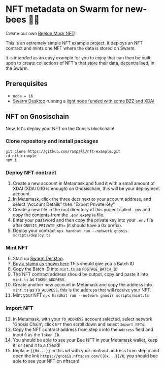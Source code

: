 # NFT metadata on Swarm for new-bees 🐝👶

Create our own [Beelon Musk NFT](https://gnosis.nftscan.com/0xC79D13E7135d4B24BfAaCBF3C4A4f5Caf9De7a2C/0)!

This is an extremely simple NFT example project. It deploys an NFT contract and mints one NFT where the data is stored on Swarm.

It is intended as an easy example for you to enjoy that can then be built upon to create collections of NFT's that store their data, decentralised, in the Swarm.

## Prerequisites

- `node = 16`
- [Swarm Desktop](https://docs.ethswarm.org/docs/desktop/introduction) running a [light node funded with some BZZ and XDAI](https://docs.ethswarm.org/docs/desktop/configuration#upgrading-from-an-ultra-light-to-a-light-node)

## NFT on Gnosischain 

Now, let's deploy your NFT on the Gnosis blockchain!

### Clone repository and install packages
```
git clone https://github.com/rampall/nft-example.git
cd nft-example
npm i
```

### Deploy NFT contract

1. Create a new account in Metamask and fund it with a small amount of XDAI (XDAI 0.10 is enough) on Gnosischain, this will be your deployment account.
2. In Metamask, click the three dots next to your account address, and select "Account Details" then "Export Private Key"
3. Create a new file in the root directory of this project called `.env` and copy the contents from the `.env.example` file.
4. Enter your password and then copy the private key into your `.env` file after `GNOSIS_PRIVATE_KEY=` (it should have a 0x prefix).
5. Deploy your contract `npx hardhat run --network gnosis scripts/deploy.ts`

### Mint NFT
  
6. Start up [Swarm Desktop](https://www.ethswarm.org/build/desktop).
7. [Buy a stamp as shown here](https://docs.ethswarm.org/docs/desktop/postage-stamps#how-to-buy-a-postage-stamp-batch) This should give you a Batch ID
8. Copy the Batch ID into `mint.ts` as `POSTAGE_BATCH_ID`
9. The NFT contract address should be output, copy and paste it into `mint.ts` as `TOKEN_ADDRESS`.
10. Create another new account in Metamask and copy the address into `mint.ts` as `TO_ADDRESS`, this is the address that will receive your NFT.
11. Mint your NFT `npx hardhat run --network gnosis scripts/mint.ts`

### Import NFT

12. In Metamask, with your `TO_ADDRESS` account selected, select network 'Gnosis Chain', click `NFT` then scroll down and select `Import NFTs`.
13. Copy the NFT contract address from step x into the `Address` field and input `0` as the `Token ID`.
14. You should be able to see your Bee NFT in your Metamask wallet, keep it, or send it to a friend!
15. Replace `{{0x...}}` in this url with your contract address from step x and open the link `https://gnosis.nftscan.com/{{0x...}}/0`, you should bee able to see your NFT on nftscan!
